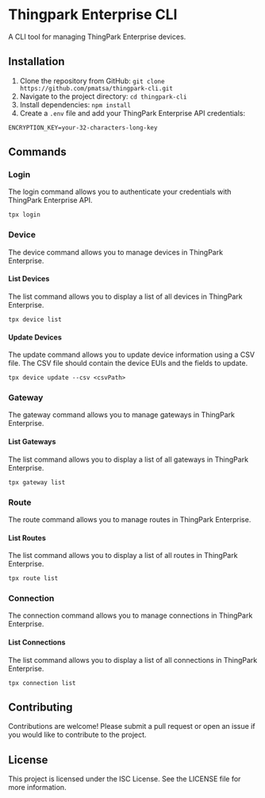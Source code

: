 # Thingpark Enterprise CLI

A CLI tool for managing ThingPark Enterprise devices.

## Installation

1. Clone the repository from GitHub: `git clone https://github.com/pmatsa/thingpark-cli.git`
2. Navigate to the project directory: `cd thingpark-cli`
3. Install dependencies: `npm install`
4. Create a `.env` file and add your ThingPark Enterprise API credentials:

```
ENCRYPTION_KEY=your-32-characters-long-key
```

## Commands

### Login

The login command allows you to authenticate your credentials with ThingPark Enterprise API.

```
tpx login
```

### Device

The device command allows you to manage devices in ThingPark Enterprise.

#### List Devices

The list command allows you to display a list of all devices in ThingPark Enterprise.

```
tpx device list
```

#### Update Devices

The update command allows you to update device information using a CSV file. The CSV file should contain the device EUIs and the fields to update.

```
tpx device update --csv <csvPath>
```

### Gateway

The gateway command allows you to manage gateways in ThingPark Enterprise.

#### List Gateways

The list command allows you to display a list of all gateways in ThingPark Enterprise.

```
tpx gateway list
```

### Route

The route command allows you to manage routes in ThingPark Enterprise.

#### List Routes

The list command allows you to display a list of all routes in ThingPark Enterprise.

```
tpx route list
```

### Connection

The connection command allows you to manage connections in ThingPark Enterprise.

#### List Connections

The list command allows you to display a list of all connections in ThingPark Enterprise.

```
tpx connection list
```

## Contributing

Contributions are welcome! Please submit a pull request or open an issue if you would like to contribute to the project.

## License

This project is licensed under the ISC License. See the LICENSE file for more information.
